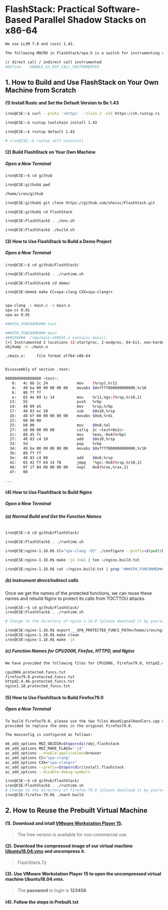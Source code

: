 # FlashStack: Practical Software-Based Parallel Shadow Stacks on x86-64

```sh
We use LLVM 7.0 and rustc 1.43. 

The following MACRO in FlashStack/spa.h is a switch for instrumenting call instructions.

// direct call / indirect call instrumented
#define    ENABLE_GS_RSP_CALL_INSTRUMENTED
```

## 1. How to Build and Use FlashStack on Your Own Machine from Scratch

#### (1) Install Rustc and Set the Default Version to Be 1.43 

```sh
iron@CSE:~$ curl --proto '=https' --tlsv1.2 -sSf https://sh.rustup.rs | sh

iron@CSE:~$ rustup toolchain install 1.43

iron@CSE:~$ rustup default 1.43

# iron@CSE:~$ rustup self uninstall
```
#### (2) Build FlashStack on Your Own Machine

#####  Open a New Terminal

```sh
iron@CSE:~$ cd github

iron@CSE:github$ pwd

/home/iron/github

iron@CSE:github$ git clone https://github.com/sheisc/FlashStack.git

iron@CSE:github$ cd FlashStack

iron@CSE:FlashStack$ . ./env.sh 

iron@CSE:FlashStack$ ./build.sh
```

#### (3) How to Use FlashStack to Build a Demo Project

#####  Open a New Terminal

```sh
iron@CSE:~$ cd github/FlashStack/

iron@CSE:FlashStack$ . ./runtime.sh 

iron@CSE:FlashStack$ cd demo/

iron@CSE:demo$ make CC=spa-clang CXX=spa-clang++


spa-clang -c main.c -o main.o
spa-cc 0.01
spa-as 0.01

###SPA_FUNCNAME### test

###SPA_FUNCNAME### main
###SPA###  /tmp/main-a98b95.s contains main().
[+] Instrumented 2 locations (2-startproc, 2-endproc, 64-bit, non-hardened mode, ratio 100%).
objdump -d ./main.o

./main.o:     file format elf64-x86-64


Disassembly of section .text:

0000000000000000 <test>:
   0:	4c 8b 1c 24          	mov    (%rsp),%r11
   4:	49 ba 00 00 00 00 00 	movabs $0xffff800000000000,%r10
   b:	80 ff ff 
   e:	65 4e 89 1c 14       	mov    %r11,%gs:(%rsp,%r10,1)
  13:	55                   	push   %rbp
  14:	48 89 e5             	mov    %rsp,%rbp
  17:	48 83 ec 10          	sub    $0x10,%rsp
  1b:	48 bf 00 00 00 00 00 	movabs $0x0,%rdi
  22:	00 00 00 
  25:	b0 00                	mov    $0x0,%al
  27:	e8 00 00 00 00       	callq  2c <test+0x2c>
  2c:	89 45 fc             	mov    %eax,-0x4(%rbp)
  2f:	48 83 c4 10          	add    $0x10,%rsp
  33:	5d                   	pop    %rbp
  34:	49 ba 00 00 00 00 00 	movabs $0xffff800000000000,%r10
  3b:	80 ff ff 
  3e:	48 83 c4 08          	add    $0x8,%rsp
  42:	65 42 ff 64 14 f8    	jmpq   *%gs:-0x8(%rsp,%r10,1)
  48:	0f 1f 84 00 00 00 00 	nopl   0x0(%rax,%rax,1)
  4f:	00 

...

```



#### (4) How to Use FlashStack to Build Nginx

#####  Open a New Terminal

##### (a) Normal Build and Get the Function Names

```sh

iron@CSE:~$ cd github/FlashStack/

iron@CSE:FlashStack$ . ./runtime.sh 

iron@CSE:nginx-1.18.0$ CC="spa-clang -O3" ./configure --prefix=$(pwd)/bin

iron@CSE:nginx-1.18.0$ make -j4 2>&1 | tee ~/nginx.build.txt

iron@CSE:nginx-1.18.0$ cat ~/nginx.build.txt | grep "###SPA_FUNCNAME###" | awk '{printf $2"\n"}' | uniq | sort > /home/iron/nginx.funcnames.txt
```
##### (b) Instrument direct/indirect calls

Once we get the names of the protected functions, we can reuse these names and rebuild Nginx to protect its calls from TOCTTOU attacks.

```sh
iron@CSE:~$ cd github/FlashStack/
iron@CSE:FlashStack$ . ./runtime.sh 

# Change to the directory of nginx-1.18.0 (please download it by yourself)

iron@CSE:nginx-1.18.0$ export __SPA_PROTECTED_FUNCS_PATH=/home/iron/nginx.funcnames.txt
iron@CSE:nginx-1.18.0$ make clean
iron@CSE:nginx-1.18.0$ make -j4

```

##### (c) Function Names for CPU2006, Firefox, HTTPD, and Nginx

```sh
We have provided the following files for CPU2006, Firefox79.0, httpd2.4.46 and nginx1.18 in the source code directory

cpu2006.protected.funcs.txt
firefox79.0.protected.funcs.txt
httpd2.4.46.protected_funcs.txt
nginx1.18.protected_funcs.txt
```

#### (5) How to Use FlashStack to Build Firefox79.0

#####  Open a New Terminal

```sh
To build Firefox79.0, please use the two files WasmSignalHandlers.cpp and SandboxFilterUtil.cpp 
provided to replace the ones in the original Firefox79.0.

The mozconfig is configured as follows:

mk_add_options MOZ_OBJDIR=$topsrcdir/obj.flashstack
mk_add_options MOZ_MAKE_FLAGS="-j4"
ac_add_options --enable-application=browser
ac_add_options CC="spa-clang"
ac_add_options CXX="spa-clang++"
ac_add_options --prefix=$topsrcdir/install.flashstack
ac_add_options --disable-debug-symbols

iron@CSE:~$ cd github/FlashStack/
iron@CSE:FlashStack$ . ./runtime.sh 
# Change to the directory of firefox-79.0 (please download it by yourself)
iron@CSE:firefox-79.0$ ./mach build
```



## 2. How to Reuse the Prebuilt Virtual Machine

#### (1). Download and intall [VMware Workstation Player 15](https://www.vmware.com/products/workstation-player/workstation-player-evaluation.html). 
     
> The free version is available for non-commercial use. 

#### (2). Download the compressed image of our virtual machine [Ubuntu18.04.vmx](https://drive.google.com/file/d/1H1BmYNbAP08QyD_Worm4RXLqWE_DnHLt/view)  and uncompress it.

> FlashStack.7z

#### (3). Use VMware Workstation Player 15 to open the uncompressed virtual machine Ubuntu18.04.vmx.

> The **password** to login is **123456**


#### (4). Follow the steps in Prebuilt.txt


